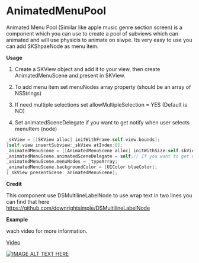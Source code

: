 # AnimatedMenuPool
Animated Menu Pool (Similar like apple music genre section screen)
is a component which you can use to create a pool of subviews which can animated and will use physicis to animate on siwpe.
Its very easy to use you can add SKShpaeNode as menu item.

**Usage**

1. Create a SKView object and add it to your view, then create AnimatedMenuScene and present in SKView.

2. To add menu item set menuNodes array property (should be an array of NSStrings)

3. If need multiple selections set allowMultipleSelection = YES (Default is NO)

4. Set animatedSceneDelegate if you want to get notify when user selects menuItem (node)


```objectivec
_skView = [[SKView alloc] initWithFrame:self.view.bounds];
[self.view insertSubview:_skView atIndex:0];
_animatedMenuScene = [[AnimatedMenuScene alloc] initWithSize:self.skView.bounds.size];  
_animatedMenuScene.animatedSceneDelegate = self;// If you want to get notify when an item get selected       
_animatedMenuScene.menuNodes = _typeArray;
_animatedMenuScene.backgroundColor = [UIColor blueColor];
[_skView presentScene:_animatedMenuScene];
```
        
**Credit**

This component use DSMultilineLabelNode to use wrap text in two lines you can find that here https://github.com/downrightsimple/DSMultilineLabelNode 


**Example**

wach video for more information.

[Video](https://youtu.be/XfvnCTyh8sQ)

[![IMAGE ALT TEXT HERE](http://img.youtube.com/vi/XfvnCTyh8sQ/1.jpg)](http://www.youtube.com/watch?v=XfvnCTyh8sQ)
